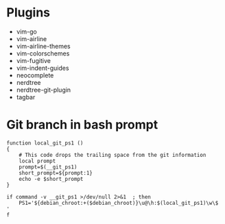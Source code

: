 # Plugins
- vim-go
- vim-airline
- vim-airline-themes
- vim-colorschemes
- vim-fugitive
- vim-indent-guides
- neocomplete
- nerdtree
- nerdtree-git-plugin
- tagbar

# Git branch in bash prompt
```
function local_git_ps1 ()
{
	# This code drops the trailing space from the git information
	local prompt
	prompt=$(__git_ps1)
	short_prompt=${prompt:1}
	echo -e $short_prompt
}

if command -v __git_ps1 >/dev/null 2>&1  ; then
	PS1='${debian_chroot:+($debian_chroot)}\u@\h:$(local_git_ps1)\w\$ '
f
```

